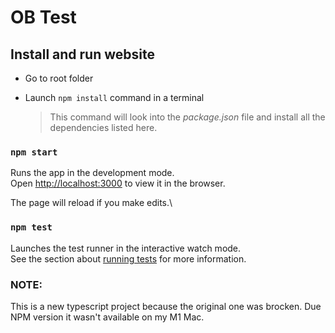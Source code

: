# OB Test

## Install and run website

- Go to root folder

- Launch `npm install` command in a terminal

  > This command will look into the _package.json_ file and install all the dependencies listed here.

### `npm start`

Runs the app in the development mode.\
Open [http://localhost:3000](http://localhost:3000) to view it in the browser.

The page will reload if you make edits.\

### `npm test`

Launches the test runner in the interactive watch mode.\
See the section about [running tests](https://facebook.github.io/create-react-app/docs/running-tests) for more information.


### NOTE:
This is a new typescript project because the original one was brocken. 
Due NPM version it wasn't available on my M1 Mac.  